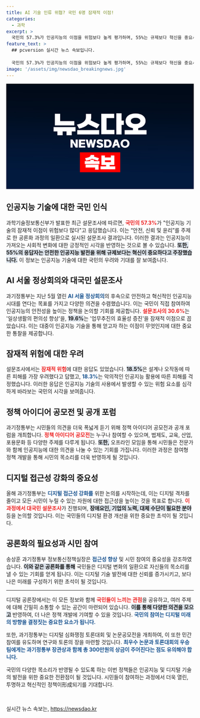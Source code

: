 ```yaml
---
title: AI 기술 인류 위협? 국민 6명 잠재적 이점!
categories:
  - 과학
excerpt: >
  국민의 57.3%가 인공지능의 이점을 위험보다 높게 평가하며, 55%는 규제보다 혁신을 중요시한다고 응답했다. 과기정통부는 디지털 질서 정립을 위해 국민 의견을 수렴하고, 공론화 과정을 확대할 계획이다.
feature_text: >
  ## pcversion 실시간 뉴스 속보입니다.

  국민의 57.3%가 인공지능의 이점을 위험보다 높게 평가하며, 55%는 규제보다 혁신을 중요시한다고 응답했다. 과기정통부는 디지털 질서 정립을 위해 국민 의견을 수렴하고, 공론화 과정을 확대할 계획이다.
image: '/assets/img/newsdao_breakingnews.jpg'
---
```


<p><img src="/assets/img/newsdao_breakingnews.jpg" alt="pcversion 속보" /></p>

<h2 data-ke-size="size26">인공지능 기술에 대한 국민 인식</h2>

<p data-ke-size="size16">과학기술정보통신부가 발표한 최근 설문조사에 따르면, <b><span style="color: #ee2323;">국민의 57.3%</span></b>가 "인공지능 기술의 잠재적 이점이 위험보다 많다"고 응답했습니다. 이는 “안전, 신뢰 및 윤리”를 주제로 한 공론화 과정의 일환으로 실시된 설문조사 결과입니다. 이러한 결과는 인공지능이 가져오는 사회적 변화에 대한 긍정적인 시각을 반영하는 것으로 볼 수 있습니다. <b><span style="background-color: #21538527;">또한, 55%의 응답자는 안전한 인공지능 발전을 위해 규제보다는 혁신이 중요하다고 주장했습니다.</span></b> 이 정보는 인공지능 기술에 대한 국민의 우려와 기대를 잘 보여줍니다.</p>

<h2 data-ke-size="size26">AI 서울 정상회의와 대국민 설문조사</h2>

<p data-ke-size="size16">과기정통부는 지난 5월 열린 <b><span style="color: #1a5490;">AI 서울 정상회의</span></b>의 후속으로 안전하고 혁신적인 인공지능 시대를 연다는 목표를 가지고 다양한 의견을 수렴했습니다. 이는 국민이 직접 참여하여 인공지능의 안전성을 높이는 정책을 논의할 기회를 제공합니다. <b><span style="color: #ee2323;">설문조사의 30.6%</span></b>는 '일상생활의 편의성 향상'을, <b><span style="background-color: #21538527;">19.6%</span></b>는 '업무추진의 효율성 증진'을 잠재적 이점으로 꼽았습니다. 이는 대중이 인공지능 기술을 통해 얻고자 하는 이점이 무엇인지에 대한 중요한 통찰을 제공합니다.</p>

<h2 data-ke-size="size26">잠재적 위험에 대한 우려</h2>

<p data-ke-size="size16">설문조사에서는 <b><span style="color: #ee2323;">잠재적 위험</span></b>에 대한 응답도 있었습니다. <b><span style="background-color: #21538527;">18.5%</span></b>은 설계나 오작동에 따른 피해를 가장 우려했다고 답했고, <b><span style="color: #1a5490;">18.3%</span></b>는 악의적인 인공지능 활용에 따른 피해를 걱정했습니다. 이러한 응답은 인공지능 기술의 사용에서 발생할 수 있는 위험 요소를 심각하게 바라보는 국민의 시각을 보여줍니다.</p>

<h2 data-ke-size="size26">정책 아이디어 공모전 및 공개 포럼</h2>

<p data-ke-size="size16">과기정통부는 시민들의 의견을 더욱 폭넓게 듣기 위해 정책 아이디어 공모전과 공개 포럼을 개최합니다. <b><span style="color: #ee2323;">정책 아이디어 공모전</span></b>는 누구나 참여할 수 있으며, 법제도, 교육, 산업, 포용문화 등 다양한 주제를 다루게 됩니다. <b><span style="background-color: #21538527;">또한,</span></b> 오프라인 모임을 통해 시민들은 전문가와 함께 인공지능에 대한 의견을 나눌 수 있는 기회를 가집니다. 이러한 과정은 참여형 정책 개발을 통해 시민의 목소리를 더욱 반영하게 될 것입니다.</p>

<h2 data-ke-size="size26">디지털 접근성 강화의 중요성</h2>

<p data-ke-size="size16">올해 과기정통부는 <b><span style="color: #1a5490;">디지털 접근성 강화를</span></b> 위한 논의를 시작하는데, 이는 디지털 격차를 줄이고 모든 시민이 누릴 수 있는 자원에 대한 접근성을 높이는 것을 목표로 합니다. <b><span style="color: #ee2323;">이 과정에서 대국민 설문조사</span></b>가 진행되며, <b><span style="background-color: #21538527;">장애요인, 기업의 노력, 대체 수단이 필요한 분야</span></b> 등을 논의할 것입니다. 이는 국민들의 디지털 환경 개선을 위한 중요한 초석이 될 것입니다.</p>

<h2 data-ke-size="size26">공론화의 필요성과 시민 참여</h2>

<p data-ke-size="size16">송상훈 과기정통부 정보통신정책실장은 <b><span style="color: #1a5490;">접근성 향상</span></b> 및 시민 참여의 중요성을 강조하였습니다. <b><span style="background-color: #21538527;">이와 같은 공론화를 통해</span></b> 국민들은 디지털 변화의 일환으로 자신들의 목소리를 낼 수 있는 기회를 얻게 됩니다. 이는 디지털 기술 발전에 대한 신뢰를 증가시키고, 보다 나은 미래를 구성하기 위한 초석이 될 것입니다.</p>

<hr>

<p data-ke-size="size16">디지털 공론장에서는 이 모든 정보와 함께 <b><span style="color: #ee2323;">국민들이 느끼는 관점</span></b>을 공유하고, 여러 주제에 대해 긴밀히 소통할 수 있는 공간이 마련되어 있습니다. <b><span style="background-color: #21538527;">이를 통해 다양한 의견을 모으고</span></b> 반영하여, 더 나은 정책 개발에 기여할 수 있을 것입니다. <b><span style="color: #1a5490;">국민의 참여는 디지털 미래의 방향을 결정짓는 중요한 요소가 됩니다.</span></b></p>

<p data-ke-size="size16">또한, 과기정통부는 디지털 심화쟁점 토론대회 및 논문공모전을 개최하여, 이 또한 민간 참여를 유도하며 연구와 토론의 장을 마련할 것입니다. <b><span style="color: #1a5490;">최우수 논문과 토론대회의 우승팀에게는 과기정통부 장관상과 함께 총 300만원의 상금이 주어진다는 점도 유의해야 합니다.</span></b></p>

<p data-ke-size="size16">국민의 다양한 목소리가 반영될 수 있도록 하는 이번 정책들은 인공지능 및 디지털 기술의 발전을 위한 중요한 전환점이 될 것입니다. 시민들이 참여하는 과정에서 더욱 열린, 투명하고 혁신적인 정책이形成되기를 기대합니다.</p>

<p data-ke-size="size16">&nbsp;</p>
실시간 뉴스 속보는, <a href="https://newsdao.kr" rel="dofollow">https://newsdao.kr</a>


